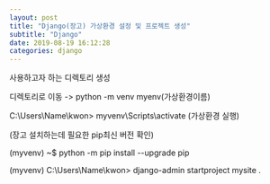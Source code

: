```yaml
---
layout: post
title: "Django(장고) 가상환경 설정 및 프로젝트 생성"
subtitle: "Django"
date: 2019-08-19 16:12:28
categories: django
---
```


사용하고자 하는 디렉토리 생성

디렉토리로 이동 -> python -m venv myenv(가상환경이름)

C:\Users\Name\kwon> myvenv\Scripts\activate (가상환경 실행)


(장고 설치하는데 필요한 pip최신 버전 확인)

(myvenv) ~$ python -m pip install --upgrade pip

(myvenv) C:\Users\Name\kwon> django-admin startproject mysite .

